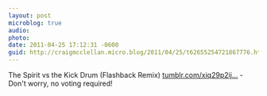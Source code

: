 ```yaml
---
layout: post
microblog: true
audio: 
photo: 
date: 2011-04-25 17:12:31 -0600
guid: http://craigmcclellan.micro.blog/2011/04/25/t62655254721867776.html
---
```

The Spirit vs the Kick Drum (Flashback Remix) [tumblr.com/xiq29p2ij...](http://tumblr.com/xiq29p2ijv) - Don't worry, no voting required!
